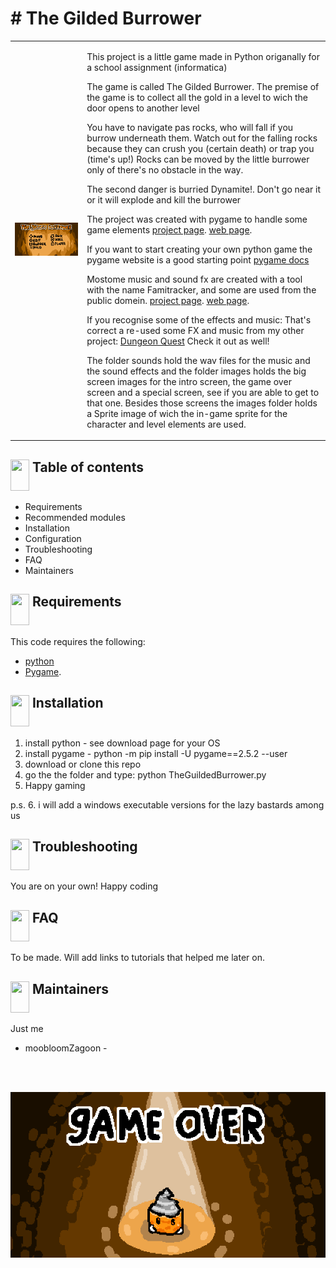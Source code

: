 <h1># The Gilded Burrower</h1>
<table cellspacing="0" cellpadding="0">
  <tr>
    <td>
<img src="https://github.com/moobloomZagoon/The-gilded-burrower/blob/main/images/title.png"  >
    </td><td valign="top">

This project is a little game made in Python origanally for a school assignment (informatica)

The game is called The Gilded Burrower. The premise of the game is to collect all the gold in a level to wich the door opens to another level

You have to navigate pas rocks, who will fall if you burrow underneath them. Watch out for the falling rocks because they can crush you (certain death) or trap you (time's up!)
Rocks can be moved by the little burrower only of there's no obstacle in the way.

The second danger is burried Dynamite!. Don't go near it or it will explode and kill the burrower

The project was created with pygame to handle some game elements
[project page](https://github.com/pygame/pygame/tree/main/docs).
[web page](https://www.pygame.org/news).

If you want to start creating your own python game the pygame website is a good starting point
[pygame docs](https://www.pygame.org/docs/)

Mostome music and sound fx are created with a tool with the name Famitracker, and some are used from the public domein.
[project page](https://github.com/Dn-Programming-Core-Management/Dn-FamiTracker).
[web page](https://famitracker.org/).

If you recognise some of the effects and music: That's correct a re-used some FX and music from my other project: [Dungeon Quest](https://github.com/moobloomZagoon/Dungeon-Quest) Check it out as well!

The folder sounds hold the wav files for the music and the sound effects and the folder images holds the big screen images for the intro screen, the game over screen and a special screen, see if you are able to get to that one.
Besides those screens the images folder holds a Sprite image of wich the in-game sprite for the character and level elements are used.

</td>
</tr>
</table>

## <img src="https://github.com/moobloomZagoon/Dungeon-Quest/assets/156084521/b181f1af-7d1a-4bf6-8151-ee10090e3eb8" valign="top" height="50" width="30" > Table of contents

- Requirements
- Recommended modules
- Installation
- Configuration
- Troubleshooting
- FAQ
- Maintainers


## <img src="https://github.com/moobloomZagoon/Dungeon-Quest/assets/156084521/26f865f9-ddd3-45b7-8dbc-12860df59316" valign="top" height="50" width="30" > Requirements

This code requires the following:
- [python](https://www.python.org/downloads/)
- [Pygame](https://github.com/pygame/pygame).

##  <img src="https://github.com/moobloomZagoon/Dungeon-Quest/assets/156084521/06ed163b-b793-4033-b8de-fdce7c24ff03" valign="top" height="50" width="30" >  Installation 

1. install python - see download page for your OS
2. install pygame - python -m pip install -U pygame==2.5.2 --user
3. download or clone this repo
4. go the the folder and type: python TheGuildedBurrower.py
5. Happy gaming

p.s.
6. i will add a windows executable versions for the lazy bastards among us

##  <img src="https://github.com/moobloomZagoon/Dungeon-Quest/assets/156084521/078f968f-f0fd-4abd-9a51-13b30f1572bf" valign="top" height="50" width="30" > Troubleshooting
You are on your own!
Happy coding


## <img src="https://github.com/moobloomZagoon/Dungeon-Quest/assets/156084521/a339ca7b-5ce5-41f9-a381-0f6cc7ea9371" valign="top" height="50" width="30" > FAQ
To be made.
Will add links to tutorials that helped me later on.

## <img src="https://github.com/moobloomZagoon/Dungeon-Quest/assets/156084521/9b570536-549d-4085-b4f3-682efe11bd4a" valign="top" height="50" width="30" > Maintainers

Just me
- moobloomZagoon -
<br>
<br>

![image](https://github.com/moobloomZagoon/The-gilded-burrower/blob/main/images/dead.png)
